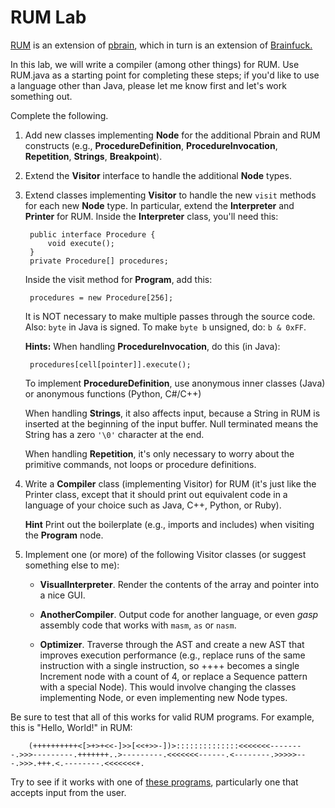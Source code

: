 # RUM Lab

[RUM](http://esolangs.org/wiki/RUM) is an extension of [pbrain](http://esolangs.org/wiki/Pbrain), which in turn is an extension of [Brainfuck.](http://esolangs.org/wiki/Brainfuck)

In this lab, we will write a compiler (among other things) for RUM. Use RUM.java as a starting point for completing these steps; if you'd like to use a language other than Java, please let me know first and let's work something out.

Complete the following.

1. Add new classes implementing **Node** for the additional Pbrain and RUM constructs (e.g., **ProcedureDefinition**, **ProcedureInvocation**, **Repetition**, **Strings**, **Breakpoint**).
2. Extend the **Visitor** interface to handle the additional **Node** types.
3. Extend classes implementing **Visitor** to handle the new `visit` methods for each new **Node** type. In particular, extend the **Interpreter** and **Printer** for RUM. Inside the **Interpreter** class, you'll need this:

        public interface Procedure {
            void execute();
        }
        private Procedure[] procedures;

    Inside the visit method for **Program**, add this:

        procedures = new Procedure[256];

    It is NOT necessary to make multiple passes through the source code. Also: `byte` in Java is signed. To make `byte b` unsigned, do: `b & 0xFF`.

    **Hints:** When handling **ProcedureInvocation**, do this (in Java):

        procedures[cell[pointer]].execute();

    To implement **ProcedureDefinition**, use anonymous inner classes (Java) or anonymous functions (Python, C#/C++)

    When handling **Strings**, it also affects input, because a String in RUM is inserted at the beginning of the input buffer. Null terminated means the String has a zero `'\0'` character at the end.

    When handling **Repetition**, it's only necessary to worry about the primitive commands, not loops or procedure definitions.

4. Write a **Compiler** class (implementing Visitor) for RUM (it's just like the Printer class, except that it should print out equivalent code in a language of your choice such as Java, C++, Python, or Ruby).

    **Hint** Print out the boilerplate (e.g., imports and includes) when visiting the **Program** node.

5. Implement one (or more) of the following Visitor classes (or suggest something else to me):

   * **VisualInterpreter**. Render the contents of the array and pointer into a nice GUI.

   * **AnotherCompiler**. Output code for another language, or even *gasp* assembly code that works with `masm`, `as` or `nasm`.

   * **Optimizer**. Traverse through the AST and create a new AST that improves execution performance (e.g., replace runs of the same instruction with a single instruction, so ++++ becomes a single Increment node with a count of 4, or replace a Sequence pattern with a special Node). This would involve changing the classes implementing Node, or even implementing new Node types.

Be sure to test that all of this works for valid RUM programs. For example, this is "Hello, World!" in RUM:

        (++++++++++<[>+>+<<-]>>[<<+>>-])>::::::::::::::<<<<<<<--------.>>>---------.+++++++..>---------.<<<<<<<------.<--------.>>>>>---.>>>.+++.<.--------.<<<<<<<+.

Try to see if it works with one of [these programs](http://esoteric.sange.fi/brainfuck/bf-source/prog/), particularly one that accepts input from the user.